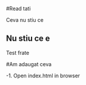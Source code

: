 #Read tati

Ceva nu stiu ce

## Nu stiu ce e

Test frate

#Am adaugat ceva

-1. Open index.html in browser